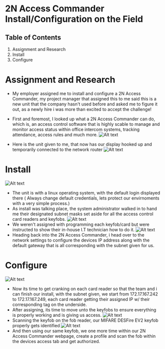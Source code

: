 # 2N Access Commander Install/Configuration on the Field
## Table of Contents
1. Assignment and Research
2. Install
3. Configure

# Assignment and Research
- My employer assigned me to install and configure a 2N Access Commander, my project manager that assigned this to me said this is a new unit that the company hasn't used before and asked me to figure it out, as a newly hire i was more than excited to accept the challenge!

- First and foremost, I looked up what a 2N Access Commander can do, which is, an access control software that is highly scable to manage and monitor access status within office intercom systems, tracking attendance, access rules and much more. 
![Alt text](assets/IMG_6671.jpg)
- Here is the unit given to me, that now has our display hooked up and temporarily connected to the network router
![Alt text](assets/IMG_6669.jpg)
# Install
 ![Alt text](assets/IMG_6668.jpg) 
- The unit is with a linux operating system, with the default login displayed there ( Always change default credentials, lets protect our envirnoments with a very simple process.)
- As install was talking place, the system administrator walked in to hand me their designated subnet masks set aside for all the access control card readers and keyfobs.
![Alt text](assets/IMG_6676.jpg)
- We weren't assigned with programming each keyfob/card but were instructed to show their in-house I.T technician how to do it.
![Alt text](assets/IMG_6677.jpg)
- Heading back into the 2N Access Commander, i head over to the network settings to configure the devices IP address along with the default gateway that is all corresponding with the subnet given for us.
# Configure
![Alt text](assets/IMG_6692.jpg)
- Now its time to get cranking on each card reader so that the team and i can finish our install, with the subnet given, we start from 172.17.167.242 to 172.17.167.249, each card reader getting their assigned IP w/ their corresponding tag on the underside. 
- After assigning, its time to move unto the keyfobs to ensure everything is properly working and is giving us access.
![Alt text](assets/IMG_6694.jpg)
- Scanning the keyfob on the fob reader, our MIFARE DESFire EV2 keyfob properly gets identified
![Alt text](assets/IMG_6695.jpg)
- And then using our same keyfob, we one more time within our 2N Access Commander webpage, create a profile and scan the fob within the devices access tab and get authorized.
